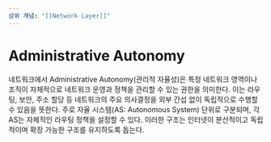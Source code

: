```yaml
---
상위 개념: "[[Network Layer]]"
---
```

# Administrative Autonomy
네트워크에서 Administrative Autonomy(관리적 자율성)은 특정 네트워크 영역이나 조직이 자체적으로 네트워크 운영과 정책을 관리할 수 있는 권한을 의미한다. 이는 라우팅, 보안, 주소 할당 등 네트워크의 주요 의사결정을 외부 간섭 없이 독립적으로 수행할 수 있음을 뜻한다. 주로 자율 시스템(AS: Autonomous System) 단위로 구분되며, 각 AS는 자체적인 라우팅 정책을 설정할 수 있다. 이러한 구조는 인터넷이 분산적이고 독립적이며 확장 가능한 구조를 유지하도록 돕는다.